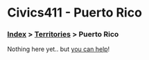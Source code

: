 # Civics411 - Puerto Rico

### [Index](../../README.md) > [Territories](../) > Puerto Rico

Nothing here yet.. but [you can help](../../CONTRIBUTING.md)!
